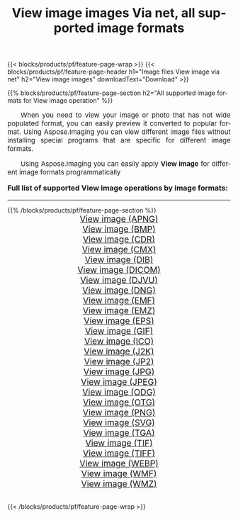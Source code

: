 ﻿---
title: View image images Via net, all supported image formats 
weight: 3920
url: /net/viewer/ 
lang: en
langdirlevel: 2
locales: zh-hans,ja,it,ru,de,es,fr,nl,id,lt,pl,pt,vi,tr,ko,zh-hant,ar,hi,th,sv,cs,uk,he
description: Using Aspose.Imaging you can easily View image images Via net
---

{{< blocks/products/pf/feature-page-wrap >}}
{{< blocks/products/pf/feature-page-header h1="Image files View image via net" h2="View image images" downloadText="Download" >}}


{{% blocks/products/pf/feature-page-section  h2="All supported image formats for View image operation" %}}
<p align="justify" style="text-indent:2em;font-size:15px;">
When you need to view your image or photo that has not wide populated format, you can easily preview it converted to popular format. Using Aspose.Imaging you can view different image files without installing special programs that are specific for different image formats.
</p>
<p align="justify" style="text-indent:2em;font-size:15px;">
Using Aspose.Imaging you can easily apply <b>View image</b> for different image formats programmatically
</p>
<h3 style="margin-top:16px;">
Full list of supported View image operations by image formats:
</h3>
<hr/>
{{% /blocks/products/pf/feature-page-section %}}
<div class="container-fluid productfamilypage bg-gray">
    <div class="convertypes bg-gray agp-content section">
        <div class="container">
		<div class="row other-converters" style="gap: 10px;font-size: 19px;text-align:center;">
		    <div class='col-md-3 other-converter remove-lp remove-rp'><a href="/imaging/net/viewer/apng/" style="padding:15px;">View image (APNG)</a></div><div class='col-md-3 other-converter remove-lp remove-rp'><a href="/imaging/net/viewer/bmp/" style="padding:15px;">View image (BMP)</a></div><div class='col-md-3 other-converter remove-lp remove-rp'><a href="/imaging/net/viewer/cdr/" style="padding:15px;">View image (CDR)</a></div><div class='col-md-3 other-converter remove-lp remove-rp'><a href="/imaging/net/viewer/cmx/" style="padding:15px;">View image (CMX)</a></div><div class='col-md-3 other-converter remove-lp remove-rp'><a href="/imaging/net/viewer/dib/" style="padding:15px;">View image (DIB)</a></div><div class='col-md-3 other-converter remove-lp remove-rp'><a href="/imaging/net/viewer/dicom/" style="padding:15px;">View image (DICOM)</a></div><div class='col-md-3 other-converter remove-lp remove-rp'><a href="/imaging/net/viewer/djvu/" style="padding:15px;">View image (DJVU)</a></div><div class='col-md-3 other-converter remove-lp remove-rp'><a href="/imaging/net/viewer/dng/" style="padding:15px;">View image (DNG)</a></div><div class='col-md-3 other-converter remove-lp remove-rp'><a href="/imaging/net/viewer/emf/" style="padding:15px;">View image (EMF)</a></div><div class='col-md-3 other-converter remove-lp remove-rp'><a href="/imaging/net/viewer/emz/" style="padding:15px;">View image (EMZ)</a></div><div class='col-md-3 other-converter remove-lp remove-rp'><a href="/imaging/net/viewer/eps/" style="padding:15px;">View image (EPS)</a></div><div class='col-md-3 other-converter remove-lp remove-rp'><a href="/imaging/net/viewer/gif/" style="padding:15px;">View image (GIF)</a></div><div class='col-md-3 other-converter remove-lp remove-rp'><a href="/imaging/net/viewer/ico/" style="padding:15px;">View image (ICO)</a></div><div class='col-md-3 other-converter remove-lp remove-rp'><a href="/imaging/net/viewer/j2k/" style="padding:15px;">View image (J2K)</a></div><div class='col-md-3 other-converter remove-lp remove-rp'><a href="/imaging/net/viewer/jp2/" style="padding:15px;">View image (JP2)</a></div><div class='col-md-3 other-converter remove-lp remove-rp'><a href="/imaging/net/viewer/jpg/" style="padding:15px;">View image (JPG)</a></div><div class='col-md-3 other-converter remove-lp remove-rp'><a href="/imaging/net/viewer/jpeg/" style="padding:15px;">View image (JPEG)</a></div><div class='col-md-3 other-converter remove-lp remove-rp'><a href="/imaging/net/viewer/odg/" style="padding:15px;">View image (ODG)</a></div><div class='col-md-3 other-converter remove-lp remove-rp'><a href="/imaging/net/viewer/otg/" style="padding:15px;">View image (OTG)</a></div><div class='col-md-3 other-converter remove-lp remove-rp'><a href="/imaging/net/viewer/png/" style="padding:15px;">View image (PNG)</a></div><div class='col-md-3 other-converter remove-lp remove-rp'><a href="/imaging/net/viewer/svg/" style="padding:15px;">View image (SVG)</a></div><div class='col-md-3 other-converter remove-lp remove-rp'><a href="/imaging/net/viewer/tga/" style="padding:15px;">View image (TGA)</a></div><div class='col-md-3 other-converter remove-lp remove-rp'><a href="/imaging/net/viewer/tif/" style="padding:15px;">View image (TIF)</a></div><div class='col-md-3 other-converter remove-lp remove-rp'><a href="/imaging/net/viewer/tiff/" style="padding:15px;">View image (TIFF)</a></div><div class='col-md-3 other-converter remove-lp remove-rp'><a href="/imaging/net/viewer/webp/" style="padding:15px;">View image (WEBP)</a></div><div class='col-md-3 other-converter remove-lp remove-rp'><a href="/imaging/net/viewer/wmf/" style="padding:15px;">View image (WMF)</a></div><div class='col-md-3 other-converter remove-lp remove-rp'><a href="/imaging/net/viewer/wmz/" style="padding:15px;">View image (WMZ)</a></div>
                </div>
        </div>
    </div>
</div>
<br/>

{{< /blocks/products/pf/feature-page-wrap >}}
